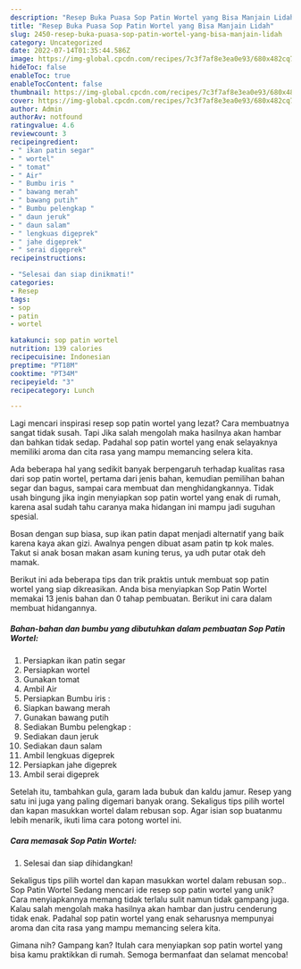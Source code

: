 ```yaml
---
description: "Resep Buka Puasa Sop Patin Wortel yang Bisa Manjain Lidah"
title: "Resep Buka Puasa Sop Patin Wortel yang Bisa Manjain Lidah"
slug: 2450-resep-buka-puasa-sop-patin-wortel-yang-bisa-manjain-lidah
category: Uncategorized
date: 2022-07-14T01:35:44.586Z
image: https://img-global.cpcdn.com/recipes/7c3f7af8e3ea0e93/680x482cq70/sop-patin-wortel-foto-resep-utama.jpg
hideToc: false
enableToc: true
enableTocContent: false
thumbnail: https://img-global.cpcdn.com/recipes/7c3f7af8e3ea0e93/680x482cq70/sop-patin-wortel-foto-resep-utama.jpg
cover: https://img-global.cpcdn.com/recipes/7c3f7af8e3ea0e93/680x482cq70/sop-patin-wortel-foto-resep-utama.jpg
author: Admin
authorAv: notfound
ratingvalue: 4.6
reviewcount: 3
recipeingredient:
- " ikan patin segar"
- " wortel"
- " tomat"
- " Air"
- " Bumbu iris "
- " bawang merah"
- " bawang putih"
- " Bumbu pelengkap "
- " daun jeruk"
- " daun salam"
- " lengkuas digeprek"
- " jahe digeprek"
- " serai digeprek"
recipeinstructions:

- "Selesai dan siap dinikmati!"
categories:
- Resep
tags:
- sop
- patin
- wortel

katakunci: sop patin wortel 
nutrition: 139 calories
recipecuisine: Indonesian
preptime: "PT18M"
cooktime: "PT34M"
recipeyield: "3"
recipecategory: Lunch

---
```



Lagi mencari inspirasi resep sop patin wortel yang lezat? Cara membuatnya sangat tidak susah. Tapi Jika salah mengolah maka hasilnya akan hambar dan bahkan tidak sedap. Padahal sop patin wortel yang enak selayaknya memiliki aroma dan cita rasa yang mampu memancing selera kita.


Ada beberapa hal yang sedikit banyak berpengaruh terhadap kualitas rasa dari sop patin wortel, pertama dari jenis bahan, kemudian pemilihan bahan segar dan bagus, sampai cara membuat dan menghidangkannya. Tidak usah bingung jika ingin menyiapkan sop patin wortel yang enak di rumah, karena asal sudah tahu caranya maka hidangan ini mampu jadi suguhan spesial.

Bosan dengan sup biasa, sup ikan patin dapat menjadi alternatif yang baik karena kaya akan gizi. Awalnya pengen dibuat asam patin tp kok males. Takut si anak bosan makan asam kuning terus, ya udh putar otak deh mamak.


Berikut ini ada beberapa tips dan trik praktis untuk membuat sop patin wortel yang siap dikreasikan. Anda bisa menyiapkan Sop Patin Wortel memakai 13 jenis bahan dan 0 tahap pembuatan. Berikut ini cara dalam membuat hidangannya.

<!--inarticleads1-->

##### Bahan-bahan dan bumbu yang dibutuhkan dalam pembuatan Sop Patin Wortel:

1. Persiapkan  ikan patin segar
1. Persiapkan  wortel
1. Gunakan  tomat
1. Ambil  Air
1. Persiapkan  Bumbu iris :
1. Siapkan  bawang merah
1. Gunakan  bawang putih
1. Sediakan  Bumbu pelengkap :
1. Sediakan  daun jeruk
1. Sediakan  daun salam
1. Ambil  lengkuas digeprek
1. Persiapkan  jahe digeprek
1. Ambil  serai digeprek


Setelah itu, tambahkan gula, garam lada bubuk dan kaldu jamur. Resep yang satu ini juga yang paling digemari banyak orang. Sekaligus tips pilih wortel dan kapan masukkan wortel dalam rebusan sop. Agar isian sop buatanmu lebih menarik, ikuti lima cara potong wortel ini. 

<!--inarticleads2-->

##### Cara memasak Sop Patin Wortel:


1. Selesai dan siap dihidangkan!

Sekaligus tips pilih wortel dan kapan masukkan wortel dalam rebusan sop.. Sop Patin Wortel Sedang mencari ide resep sop patin wortel yang unik? Cara menyiapkannya memang tidak terlalu sulit namun tidak gampang juga. Kalau salah mengolah maka hasilnya akan hambar dan justru cenderung tidak enak. Padahal sop patin wortel yang enak seharusnya mempunyai aroma dan cita rasa yang mampu memancing selera kita. 

Gimana nih? Gampang kan? Itulah cara menyiapkan sop patin wortel yang bisa kamu praktikkan di rumah. Semoga bermanfaat dan selamat mencoba!
